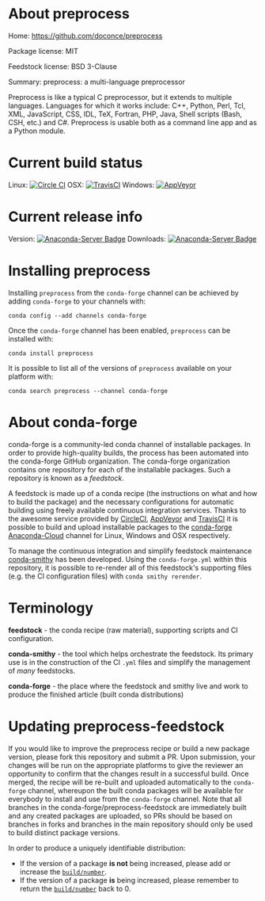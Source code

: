 About preprocess
================

Home: https://github.com/doconce/preprocess

Package license: MIT

Feedstock license: BSD 3-Clause

Summary: preprocess: a multi-language preprocessor

Preprocess is like a typical C preprocessor, but it extends to multiple
languages. Languages for which it works include: C++, Python,
Perl, Tcl, XML, JavaScript, CSS, IDL, TeX, Fortran, PHP, Java, Shell
scripts (Bash, CSH, etc.) and C#.
Preprocess is usable both as a command line app and as a Python module.


Current build status
====================

Linux: [![Circle CI](https://circleci.com/gh/conda-forge/preprocess-feedstock.svg?style=shield)](https://circleci.com/gh/conda-forge/preprocess-feedstock)
OSX: [![TravisCI](https://travis-ci.org/conda-forge/preprocess-feedstock.svg?branch=master)](https://travis-ci.org/conda-forge/preprocess-feedstock)
Windows: [![AppVeyor](https://ci.appveyor.com/api/projects/status/github/conda-forge/preprocess-feedstock?svg=True)](https://ci.appveyor.com/project/conda-forge/preprocess-feedstock/branch/master)

Current release info
====================
Version: [![Anaconda-Server Badge](https://anaconda.org/conda-forge/preprocess/badges/version.svg)](https://anaconda.org/conda-forge/preprocess)
Downloads: [![Anaconda-Server Badge](https://anaconda.org/conda-forge/preprocess/badges/downloads.svg)](https://anaconda.org/conda-forge/preprocess)

Installing preprocess
=====================

Installing `preprocess` from the `conda-forge` channel can be achieved by adding `conda-forge` to your channels with:

```
conda config --add channels conda-forge
```

Once the `conda-forge` channel has been enabled, `preprocess` can be installed with:

```
conda install preprocess
```

It is possible to list all of the versions of `preprocess` available on your platform with:

```
conda search preprocess --channel conda-forge
```


About conda-forge
=================

conda-forge is a community-led conda channel of installable packages.
In order to provide high-quality builds, the process has been automated into the
conda-forge GitHub organization. The conda-forge organization contains one repository
for each of the installable packages. Such a repository is known as a *feedstock*.

A feedstock is made up of a conda recipe (the instructions on what and how to build
the package) and the necessary configurations for automatic building using freely
available continuous integration services. Thanks to the awesome service provided by
[CircleCI](https://circleci.com/), [AppVeyor](http://www.appveyor.com/)
and [TravisCI](https://travis-ci.org/) it is possible to build and upload installable
packages to the [conda-forge](https://anaconda.org/conda-forge)
[Anaconda-Cloud](http://docs.anaconda.org/) channel for Linux, Windows and OSX respectively.

To manage the continuous integration and simplify feedstock maintenance
[conda-smithy](http://github.com/conda-forge/conda-smithy) has been developed.
Using the ``conda-forge.yml`` within this repository, it is possible to re-render all of
this feedstock's supporting files (e.g. the CI configuration files) with ``conda smithy rerender``.


Terminology
===========

**feedstock** - the conda recipe (raw material), supporting scripts and CI configuration.

**conda-smithy** - the tool which helps orchestrate the feedstock.
                   Its primary use is in the construction of the CI ``.yml`` files
                   and simplify the management of *many* feedstocks.

**conda-forge** - the place where the feedstock and smithy live and work to
                  produce the finished article (built conda distributions)


Updating preprocess-feedstock
=============================

If you would like to improve the preprocess recipe or build a new
package version, please fork this repository and submit a PR. Upon submission,
your changes will be run on the appropriate platforms to give the reviewer an
opportunity to confirm that the changes result in a successful build. Once
merged, the recipe will be re-built and uploaded automatically to the
`conda-forge` channel, whereupon the built conda packages will be available for
everybody to install and use from the `conda-forge` channel.
Note that all branches in the conda-forge/preprocess-feedstock are
immediately built and any created packages are uploaded, so PRs should be based
on branches in forks and branches in the main repository should only be used to
build distinct package versions.

In order to produce a uniquely identifiable distribution:
 * If the version of a package **is not** being increased, please add or increase
   the [``build/number``](http://conda.pydata.org/docs/building/meta-yaml.html#build-number-and-string).
 * If the version of a package **is** being increased, please remember to return
   the [``build/number``](http://conda.pydata.org/docs/building/meta-yaml.html#build-number-and-string)
   back to 0.
